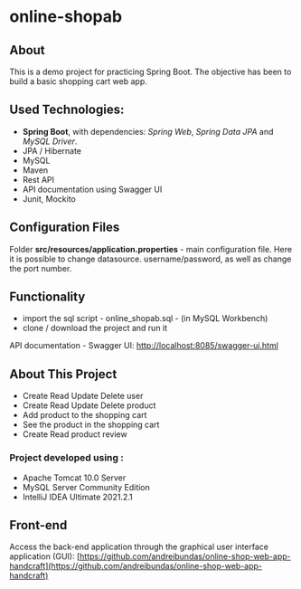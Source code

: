 # online-shopab

## About
This is a demo project for practicing Spring Boot. The objective has been to build a basic shopping cart web app.

## Used Technologies:
* **Spring Boot**, with dependencies: *Spring Web*, *Spring Data JPA* and *MySQL Driver*. 
* JPA / Hibernate
* MySQL
* Maven
* Rest API
* API documentation using Swagger UI
* Junit, Mockito

## Configuration Files
Folder **src/resources/application.properties** - main configuration file. Here it is possible to change datasource. username/password,
as well as change the port number.

## Functionality
- import the sql script - online_shopab.sql - (in MySQL Workbench)
- clone / download the project and run it

API documentation - Swagger UI: [http://localhost:8085/swagger-ui.html](http://localhost:8085/swagger-ui.html)

## About This Project
* Create Read Update Delete user
* Create Read Update Delete product
* Add product to the shopping cart
* See the product in the shopping cart
* Create Read product review

### Project developed using :
- Apache Tomcat 10.0 Server
- MySQL Server Community Edition
- IntelliJ IDEA Ultimate 2021.2.1

## Front-end
Access the back-end application through the graphical user interface application (GUI):  [https://github.com/andreibundas/online-shop-web-app-handcraft](https://github.com/andreibundas/online-shop-web-app-handcraft)
